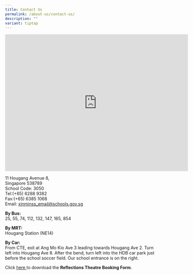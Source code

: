 ```yaml
---
title: Contact Us
permalink: /about-us/contact-us/
description: ""
variant: tiptap
---
```

<div class="iframe-wrapper">
<iframe style="border:0;" height="450" width="600" allowfullscreen="true" frameborder="0" src="https://www.google.com/maps/embed?pb=!1m14!1m8!1m3!1d15954.69738261379!2d103.8828692!3d1.3720807!3m2!1i1024!2i768!4f13.1!3m3!1m2!1s0x31da164f795387f3%3A0x197651e871e83074!2sXinmin%20Secondary%20School!5e0!3m2!1sen!2ssg!4v1700183262839!5m2!1sen!2ssg"></iframe>
</div>
<p>11 Hougang Avenue 8,
<br>Singapore 538789
<br>School Code: 3050
<br>Tel:(+65) 6288 9382
<br>Fax:(+65) 6385 1068
<br>Email: <a href="xinminss_email@schools.gov.sg" rel="noopener noreferrer nofollow" target="_blank">xinminss_email@schools.gov.sg</a> 
<br>
</p>
<p><strong>By Bus:</strong> 
<br>25, 55, 74, 112, 132, 147, 165, 854</p>
<p><strong>By MRT:</strong> 
<br>Hougang Station (NE14)</p>
<p><strong>By Car:</strong> 
<br>From CTE, exit at Ang Mo Kio Ave 3 leading towards Hougang Ave 2. Turn
left into Hougang Ave 8. After the bend, turn left into the HDB car park
just before the school soccer field. Our school entrance is on the right.</p>
<p>Click <a href="https://go.gov.sg/xmssreflectionstheatrebooking" rel="noopener nofollow" target="_blank">here </a>to
download the <strong>Reflections Theatre Booking Form</strong>.</p>